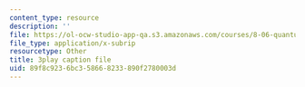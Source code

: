 ```yaml
---
content_type: resource
description: ''
file: https://ol-ocw-studio-app-qa.s3.amazonaws.com/courses/8-06-quantum-physics-iii-spring-2018/89f8c9236bc358668233890f2780003d_iGG9EG3SNz0.vtt
file_type: application/x-subrip
resourcetype: Other
title: 3play caption file
uid: 89f8c923-6bc3-5866-8233-890f2780003d
---
```

